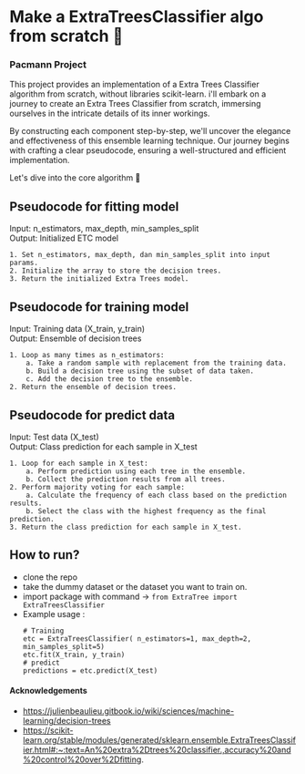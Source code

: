 # Make a ExtraTreesClassifier algo from scratch 🧩
### Pacmann Project
This project provides an implementation of a Extra Trees Classifier algorithm from scratch, without libraries scikit-learn. i'll embark on a journey to create an Extra Trees Classifier from scratch, immersing ourselves in the intricate details of its inner workings.

By constructing each component step-by-step, we'll uncover the elegance and effectiveness of this ensemble learning technique. Our journey begins with crafting a clear pseudocode, ensuring a well-structured and efficient implementation.

Let's dive into the core algorithm 🚀

## Pseudocode for fitting model <br>
Input: n_estimators, max_depth, min_samples_split <br>
Output: Initialized ETC model <br>
```
1. Set n_estimators, max_depth, dan min_samples_split into input params.
2. Initialize the array to store the decision trees.
3. Return the initialized Extra Trees model.
```

## Pseudocode for training model <br>
Input: Training data (X_train, y_train) <br>
Output: Ensemble of decision trees <br>
```
1. Loop as many times as n_estimators:
    a. Take a random sample with replacement from the training data.
    b. Build a decision tree using the subset of data taken.
    c. Add the decision tree to the ensemble.
2. Return the ensemble of decision trees.
```

## Pseudocode for predict data <br>
Input: Test data (X_test) <br>
Output: Class prediction for each sample in X_test <br>
```
1. Loop for each sample in X_test:
    a. Perform prediction using each tree in the ensemble.
    b. Collect the prediction results from all trees.
2. Perform majority voting for each sample:
    a. Calculate the frequency of each class based on the prediction results.
    b. Select the class with the highest frequency as the final prediction.
3. Return the class prediction for each sample in X_test.
```

## How to run?
- clone the repo
- take the dummy dataset or the dataset you want to train on.
- import package with command -> `from ExtraTree import ExtraTreesClassifier`
- Example usage :
    ```
    # Training
    etc = ExtraTreesClassifier( n_estimators=1, max_depth=2, min_samples_split=5)
    etc.fit(X_train, y_train)
    # predict
    predictions = etc.predict(X_test)
    ```

#### Acknowledgements
- https://julienbeaulieu.gitbook.io/wiki/sciences/machine-learning/decision-trees
- https://scikit-learn.org/stable/modules/generated/sklearn.ensemble.ExtraTreesClassifier.html#:~:text=An%20extra%2Dtrees%20classifier.,accuracy%20and%20control%20over%2Dfitting.
